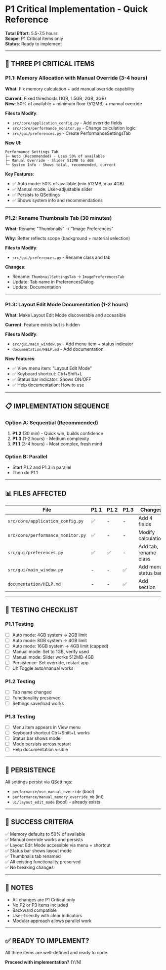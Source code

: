 # P1 Critical Implementation - Quick Reference

**Total Effort**: 5.5-7.5 hours  
**Scope**: P1 Critical items only  
**Status**: Ready to implement

---

## 🎯 THREE P1 CRITICAL ITEMS

### P1.1: Memory Allocation with Manual Override (3-4 hours)

**What**: Fix memory calculation + add manual override capability

**Current**: Fixed thresholds (1GB, 1.5GB, 2GB, 3GB)  
**New**: 50% of available + minimum floor (512MB) + manual override

**Files to Modify**:
- `src/core/application_config.py` - Add override fields
- `src/core/performance_monitor.py` - Change calculation logic
- `src/gui/preferences.py` - Create PerformanceSettingsTab

**New UI**:
```
Performance Settings Tab
├─ Auto (Recommended) - Uses 50% of available
├─ Manual Override - Slider 512MB to 4GB
└─ System Info - Shows total, recommended, current
```

**Key Features**:
- ✅ Auto mode: 50% of available (min 512MB, max 4GB)
- ✅ Manual mode: User-adjustable slider
- ✅ Persists to QSettings
- ✅ Shows system info and recommendations

---

### P1.2: Rename Thumbnails Tab (30 minutes)

**What**: Rename "Thumbnails" → "Image Preferences"

**Why**: Better reflects scope (background + material selection)

**Files to Modify**:
- `src/gui/preferences.py` - Rename class and tab

**Changes**:
- Rename: `ThumbnailSettingsTab` → `ImagePreferencesTab`
- Update: Tab name in PreferencesDialog
- Update: Documentation

---

### P1.3: Layout Edit Mode Documentation (1-2 hours)

**What**: Make Layout Edit Mode discoverable and accessible

**Current**: Feature exists but is hidden

**Files to Modify**:
- `src/gui/main_window.py` - Add menu item + status indicator
- `documentation/HELP.md` - Add documentation

**New Features**:
- ✅ View menu item: "Layout Edit Mode"
- ✅ Keyboard shortcut: Ctrl+Shift+L
- ✅ Status bar indicator: Shows ON/OFF
- ✅ Help documentation: How to use

---

## 📋 IMPLEMENTATION SEQUENCE

### Option A: Sequential (Recommended)
1. **P1.2** (30 min) - Quick win, builds confidence
2. **P1.3** (1-2 hours) - Medium complexity
3. **P1.1** (3-4 hours) - Most complex, fresh mind

### Option B: Parallel
- Start P1.2 and P1.3 in parallel
- Then do P1.1

---

## 📊 FILES AFFECTED

| File | P1.1 | P1.2 | P1.3 | Changes |
|------|------|------|------|---------|
| `src/core/application_config.py` | ✅ | - | - | Add 4 fields |
| `src/core/performance_monitor.py` | ✅ | - | - | Modify calculation |
| `src/gui/preferences.py` | ✅ | ✅ | - | Add tab, rename class |
| `src/gui/main_window.py` | - | - | ✅ | Add menu, status bar |
| `documentation/HELP.md` | - | - | ✅ | Add section |

---

## 🧪 TESTING CHECKLIST

### P1.1 Testing
- [ ] Auto mode: 4GB system → 2GB limit
- [ ] Auto mode: 8GB system → 4GB limit
- [ ] Auto mode: 16GB system → 4GB limit (capped)
- [ ] Manual mode: Set to 1GB, verify used
- [ ] Manual mode: Slider works 512MB-4GB
- [ ] Persistence: Set override, restart app
- [ ] UI: Toggle auto/manual works

### P1.2 Testing
- [ ] Tab name changed
- [ ] Functionality preserved
- [ ] Settings save/load works

### P1.3 Testing
- [ ] Menu item appears in View menu
- [ ] Keyboard shortcut Ctrl+Shift+L works
- [ ] Status bar shows mode
- [ ] Mode persists across restart
- [ ] Help documentation visible

---

## 💾 PERSISTENCE

All settings persist via QSettings:
- `performance/use_manual_override` (bool)
- `performance/manual_memory_override_mb` (int)
- `ui/layout_edit_mode` (bool) - already exists

---

## 🎯 SUCCESS CRITERIA

✅ Memory defaults to 50% of available  
✅ Manual override works and persists  
✅ Layout Edit Mode accessible via menu + shortcut  
✅ Status bar shows layout mode  
✅ Thumbnails tab renamed  
✅ All existing functionality preserved  
✅ No breaking changes  

---

## 📝 NOTES

- All changes are P1 Critical only
- No P2 or P3 items included
- Backward compatible
- User-friendly with clear indicators
- Modular approach allows parallel work

---

## ✅ READY TO IMPLEMENT?

All three items are well-defined and ready to code.

**Proceed with implementation?** (Y/N)

